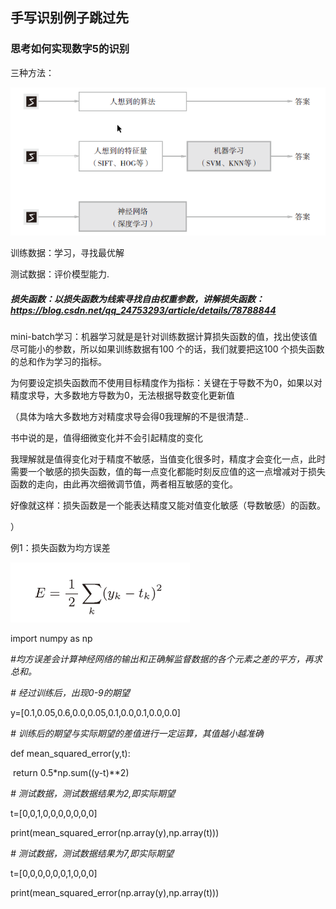 ## 手写识别例子跳过先

### 思考如何实现数字5的识别

三种方法：

![数字5识别方法](Image\数字5识别方法.png)

训练数据：学习，寻找最优解

测试数据：评价模型能力.

##### 损失函数：以损失函数为线索寻找自由权重参数，讲解损失函数：https://blog.csdn.net/qq_24753293/article/details/78788844

mini-batch学习：机器学习就是是针对训练数据计算损失函数的值，找出使该值尽可能小的参数，所以如果训练数据有100 个的话，我们就要把这100 个损失函数的总和作为学习的指标。

为何要设定损失函数而不使用目标精度作为指标：关键在于导数不为0，如果以对精度求导，大多数地方导数为0，无法根据导数变化更新值

（具体为啥大多数地方对精度求导会得0我理解的不是很清楚..

书中说的是，值得细微变化并不会引起精度的变化

我理解就是值得变化对于精度不敏感，当值变化很多时，精度才会变化一点，此时需要一个敏感的损失函数，值的每一点变化都能时刻反应值的这一点增减对于损失函数的走向，由此再次细微调节值，两者相互敏感的变化。

好像就这样：损失函数是一个能表达精度又能对值变化敏感（导数敏感）的函数。

）



例1：损失函数为均方误差



![均方误差函数](Image\均方误差函数.png)

import numpy as np



*#均方误差会计算神经网络的输出和正确解监督数据的各个元素之差的平方，再求总和。*



*# 经过训练后，出现0-9的期望*

y=[0.1,0.05,0.6,0.0,0.05,0.1,0.0,0.1,0.0,0.0]



*# 训练后的期望与实际期望的差值进行一定运算，其值越小越准确*

def mean_squared_error(y,t):

​    return 0.5*np.sum((y-t)**2)



*# 测试数据，测试数据结果为2,即实际期望*

t=[0,0,1,0,0,0,0,0,0,0]



print(mean_squared_error(np.array(y),np.array(t)))



*# 测试数据，测试数据结果为7,即实际期望*

t=[0,0,0,0,0,0,1,0,0,0]



print(mean_squared_error(np.array(y),np.array(t)))   